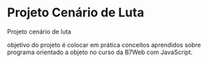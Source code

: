 # Projeto Cenário de Luta

Projeto cenário de luta

objetivo do projeto é colocar em prática conceitos aprendidos sobre programa orientado a objeto no curso da B7Web com JavaScript.
